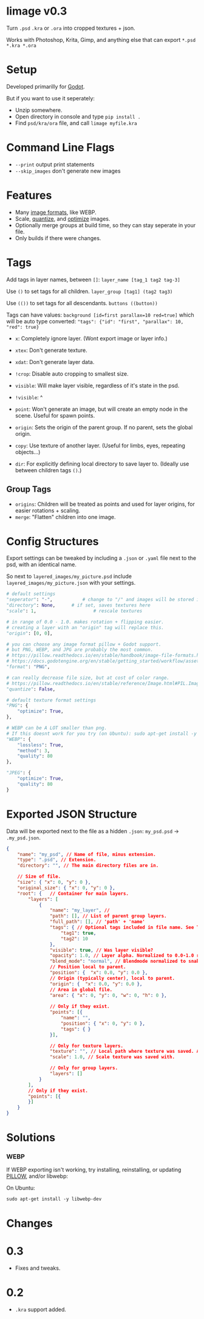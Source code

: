 
# limage v0.3

Turn `.psd` `.kra` or `.ora` into cropped textures + json.

Works with Photoshop, Krita, Gimp, and anything else that can export `*.psd *.kra *.ora`


# Setup

Developed primarilly for [Godot](https://github.com/teebarjunk/godot-limage).

But if you want to use it seperately:
- Unzip somewhere.
- Open directory in console and type `pip install .`
- Find `psd/kra/ora` file, and call `limage myfile.kra`

# Command Line Flags

- `--print` output print statements
- `--skip_images` don't generate new images

# Features

- Many [image formats](https://pillow.readthedocs.io/en/stable/handbook/image-file-formats.html), like WEBP.
- Scale, [quantize](https://pillow.readthedocs.io/en/stable/reference/Image.html#PIL.Image.Image.quantize), and [optimize](#Settings) images.
- Optionally merge groups at build time, so they can stay seperate in your file.
- Only builds if there were changes.

# Tags

Add tags in layer names, between `[]`: `layer_name [tag_1 tag2 tag-3]`

Use `()` to set tags for all children. `layer_group [tag1] (tag2 tag3)`

Use `(())` to set tags for all descendants. `buttons ((button))`

Tags can have values: `background [id=first parallax=10 red=true]` which will be auto type converted: `"tags": {"id": "first", "parallax": 10, "red": true}`

- `x`: Completely ignore layer. (Wont export image or layer info.)
- `xtex`: Don't generate texture.
- `xdat`: Don't generate layer data.
- `!crop`: Disable auto cropping to smallest size.
- `visible`: Will make layer visible, regardless of it's state in the psd.
- `!visible`: ^
- `point`: Won't generate an image, but will create an empty node in the scene. Useful for spawn points.
- `origin`: Sets the origin of the parent group. If no parent, sets the global origin.

- `copy`: Use texture of another layer. (Useful for limbs, eyes, repeating objects...)
- `dir`: For explicitly defining local directory to save layer to. (Ideally use between children tags `()`.)

## Group Tags

- `origins`: Children will be treated as points and used for layer origins, for easier rotations + scaling.
- `merge`: "Flatten" children into one image.


# Config Structures

Export settings can be tweaked by including a `.json` or `.yaml` file next to the psd, with an identical name.

So next to `layered_images/my_picture.psd` include `layered_images/my_picture.json` with your settings.

```python
# default settings
"seperator": "-",			# change to "/" and images will be stored in subfolders instead.
"directory": None,		# if set, saves textures here
"scale": 1,						# rescale textures

# in range of 0.0 - 1.0. makes rotation + flipping easier.
# creating a layer with an "origin" tag will replace this.
"origin": [0, 0],

# you can choose any image format pillow + Godot support.
# but PNG, WEBP, and JPG are probably the most common.
# https://pillow.readthedocs.io/en/stable/handbook/image-file-formats.html
# https://docs.godotengine.org/en/stable/getting_started/workflow/assets/importing_images.html
"format": "PNG",

# can really decrease file size, but at cost of color range.
# https://pillow.readthedocs.io/en/stable/reference/Image.html#PIL.Image.Image.quantize
"quantize": False,

# default texture format settings
"PNG": {
	"optimize": True,
},

# WEBP can be A LOT smaller than png.
# If this doesnt work for you try (on Ubuntu): sudo apt-get install -y libwebp-dev
"WEBP": {
	"lossless": True,
	"method": 3,
	"quality": 80
},

"JPEG": {
	"optimize": True,
	"quality": 80
}
```

# Exported JSON Structure

Data will be exported next to the file as a hidden `.json`: `my_psd.psd` -> `.my_psd.json`.

```json
{
	"name": "my_psd", // Name of file, minus extension.
	"type": ".psd", // Extension.
	"directory": "", // The main directory files are in.

 	// Size of file.
	"size": { "x": 0, "y": 0 },
	"original_size": { "x": 0, "y": 0 },
	"root": {	// Container for main layers.
		"layers": [
			{
				"name": "my_layer", //
				"path": [], // List of parent group layers.
				"full_path": [], // 'path' + 'name'
				"tags": { // Optional tags included in file name. See Tags section.
					"tag1": true,
					"tag2": 10
				},
				"visible": true, // Was layer visible?
				"opacity": 1.0, // Layer alpha. Normalized to 0.0-1.0 range.
				"blend_mode": "normal", // Blendmode normalized to snake case.
				// Position local to parent.
				"position": {  "x": 0.0, "y": 0.0 },
				// Origin (typically center), local to parent.
				"origin": {  "x": 0.0, "y": 0.0 },
				// Area in global file.
				"area": { "x": 0, "y": 0, "w": 0, "h": 0 },
				
				// Only if they exist.
				"points": [{
					"name": "",
					"position": { "x": 0, "y": 0 },
					"tags": { }
				}],

				// Only for texture layers.
				"texture": "", // Local path where texture was saved. Add to "directory" to get full path.
				"scale": 1.0, // Scale texture was saved with.

				// Only for group layers.
				"layers": []
			}
		],
		// Only if they exist.
		"points": [{
		}]
	}
}
```

# Solutions

### WEBP

If WEBP exporting isn't working, try installing, reinstalling, or updating [PILLOW](https://pillow.readthedocs.io/en/stable/installation.html), and/or libwebp:

On Ubuntu:

```
sudo apt-get install -y libwebp-dev
```

# Changes
# 0.3
- Fixes and tweaks.

# 0.2
- `.kra` support added.
